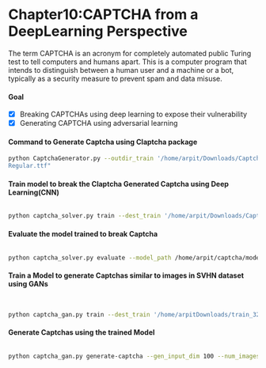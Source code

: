 # Chapter10:CAPTCHA from a DeepLearning Perspective

The term CAPTCHA is an acronym for completely automated public Turing test to tell
computers and humans apart. This is a computer program that intends to distinguish
between a human user and a machine or a bot, typically as a security measure to prevent
spam and data misuse.


#### Goal 
- [x] Breaking CAPTCHAs using deep learning to expose their vulnerability
- [x] Generating CAPTCHA using adversarial learning  

#### Command to Generate Captcha using Claptcha package 

```bash
python CaptchaGenerator.py --outdir_train '/home/arpit/Downloads/Captcha Generation/captcha_train/' --num_captchas_train 16000 --outdir_val '/home/arpit/Downloads/Captcha Generation/captcha_val/' -- num_captchas_val 4000 --outdir_test '/home/arpit/Downloads/Captcha Generation/captcha_test/' --num_captchas_test 4000 --font "/home/arpit/Android/Sdk/platforms/android-28/data/fonts/DancingScript-
Regular.ttf"

```
#### Train model to break the Claptcha Generated Captcha using Deep Learning(CNN)
```bash

python captcha_solver.py train --dest_train '/home/arpit/Downloads/Captcha Generation/captcha_train/' --dest_val '/home/arpit/Downloads/Captcha Generation/captcha_val/' --outdir '/home/arpit/captcha/model/' --batch_size 16 --lr 1e-3 --epochs 20 --n_classes 36 --shuffle True --dim '(40,100,1)'

```

#### Evaluate the model trained to break Captcha 

```bash

python captcha_solver.py evaluate --model_path /home/arpit/captcha/model/captcha_breaker.h5 --eval_dest '/home/arpit/Downloads/Captcha Generation/captcha_test/' --outdir /home/arpit/captcha/ --fetch_target True

```

#### Train a Model to generate Captchas similar to images in SVHN dataset using GANs

```bash


python captcha_gan.py train --dest_train '/home/arpitDownloads/train_32x32.mat' --outdir '/home/arpit/captcha/SVHN/' --dir_flag False --batch_size 100 --gen_input_dim 100 --gen_beta1 0.5 --gen_lr 0.0001 --dis_input_dim '(32,32,3)' --dis_lr 0.001 --dis_beta1 0.5 --alpha 0.2 --epochs 100 --smooth_coef 0.1

```

#### Generate Captchas using the trained Model

```bash

python captcha_gan.py generate-captcha --gen_input_dim 100 --num_images 200 --model_dir '/home/arpit/captcha/' --outdir '/home/arpit/captcha/captcha_for_use/' --alpha 0.2

```
